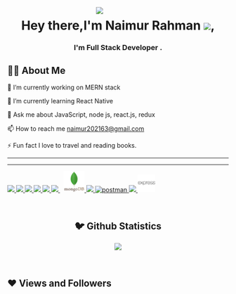 <!-- <a href="#"><img width="100%" height="auto" src="https://i.imgur.com/iXuL1HG.png" height="175px"/></a> -->
<a href="#"><img align="right" width="60%" height="auto" src="https://raw.githubusercontent.com/abhisheknaiidu/abhisheknaiidu/master/code.gif" height="175px"/></a>
<h1 align="center">Hey there,I'm Naimur Rahman <img src="https://raw.githubusercontent.com/MartinHeinz/MartinHeinz/master/wave.gif" width="30px">,  </h1>
<h3 align="center">I'm Full Stack Developer .</h3>


## 🙋‍♂️ About Me

🔭 I’m currently working on MERN stack

🌱 I’m currently learning React Native

💬 Ask me about JavaScript, node js, react.js, redux

📫 How to reach me naimur202163@gmail.com

⚡ Fun fact I love to travel and reading books.
<hr/>
<hr/>
<p align="left"> 
    <a href="https://www.w3.org/html/" target="_blank"> <img src="https://img.icons8.com/color/48/000000/html-5.png"/> </a> 
    <a href="https://www.w3schools.com/css/" target="_blank"> <img src="https://img.icons8.com/color/48/000000/css3.png"/> </a> 
    <a href="https://getbootstrap.com" target="_blank"> <img src="https://img.icons8.com/color/48/000000/bootstrap.png"/> </a>
      <a href="https://javascript.com/" target="_blank"> <img src="https://img.icons8.com/color/48/000000/javascript.png"/> </a>
      <a href="https://reactjs.org/" target="_blank"> <img src="https://img.icons8.com/color/48/000000/react-native.png"/> </a>
    <a style="padding-right:8px;" href="https://nodejs.org" target="_blank"> <img src="https://img.icons8.com/color/48/000000/nodejs.png"/> </a> 
    <a href="https://www.mongodb.com/" target="_blank"> <img src="https://raw.githubusercontent.com/devicons/devicon/master/icons/mongodb/mongodb-original-wordmark.svg" alt="mongodb" width="48" height="48"/> </a> 
    <a href="https://firebase.google.com/" target="_blank"> <img src="https://img.icons8.com/color/48/000000/firebase.png"/> </a> 
    <a href="https://postman.com" target="_blank"> <img src="https://www.vectorlogo.zone/logos/getpostman/getpostman-icon.svg" alt="postman" width="45" height="45"/> </a>   
    <a href="https://redux.js.org" target="_blank"> <img src="https://img.icons8.com/color/48/000000/redux.png"/> </a>
    <a href="https://expressjs.com" target="_blank"> <img src="https://raw.githubusercontent.com/devicons/devicon/master/icons/express/express-original-wordmark.svg" alt="express" width="40" height="40"/> </a>
</p>

<!-- [![React Badge](https://img.shields.io/badge/-React-61DBFB?style=for-the-badge&labelColor=black&logo=react&logoColor=61DBFB)](#)  [![Javascript Badge](https://img.shields.io/badge/-Javascript-F0DB4F?style=for-the-badge&labelColor=black&logo=javascript&logoColor=F0DB4F)](#) [![Typescript Badge](https://img.shields.io/badge/-Typescript-007acc?style=for-the-badge&labelColor=black&logo=typescript&logoColor=007acc)](#) [![Nodejs Badge](https://img.shields.io/badge/-Nodejs-3C873A?style=for-the-badge&labelColor=black&logo=node.js&logoColor=3C873A)](#) [![GraphQL Badge](https://img.shields.io/badge/-GraphQl-e535ab?style=for-the-badge&labelColor=black&logo=node.js&logoColor=e535ab)](#) -->
<br/>

<h2 align="center">🐦 Github Statistics </h2>
<p align="center">
<img src="https://github-readme-stats.vercel.app/api?username=naimur202163&show_icons=true&title_color=222222&icon_color=03A87C&text_color=333333&bg_color=ffffff">
</p>
<br/>




## ❤ Views and Followers
<a href="https://github.com/naimur202163/github-profile-views-counter">
<!--     <img src="https://komarev.com/ghpvc/?username=SubhamRaoniar28"> -->
</a>
